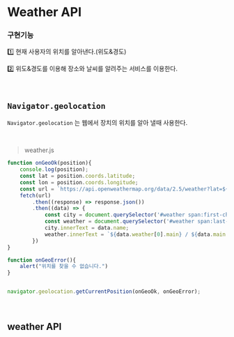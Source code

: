 # Weather API

### 구현기능
1️⃣ 현재 사용자의 위치를 알아낸다.(위도&경도)

2️⃣ 위도&경도를 이용해 장소와 날씨를 알려주는 서비스를 이용한다.

<br>

## ```Navigator.geolocation```
```Navigator.geolocation``` 는 웹에서 장치의 위치를 알아 낼때 사용한다. 

<br>

> weather.js
```javascript
function onGeoOk(position){
    console.log(position);
    const lat = position.coords.latitude;
    const lon = position.coords.longitude;
    const url = `https://api.openweathermap.org/data/2.5/weather?lat=${lat}&lon=${lon}&appid=${API_KEY}&units=metric`;
    fetch(url)
        .then((response) => response.json())
        .then((data) => {
            const city = document.querySelector('#weather span:first-child')
            const weather = document.querySelector('#weather span:last-child')
            city.innerText = data.name;
            weather.innerText = `${data.weather[0].main} / ${data.main.temp}`;
        })
}

function onGeoError(){
    alert("위치를 찾을 수 없습니다.")
}


navigator.geolocation.getCurrentPosition(onGeoOk, onGeoError);

```






<br>


## weather API


